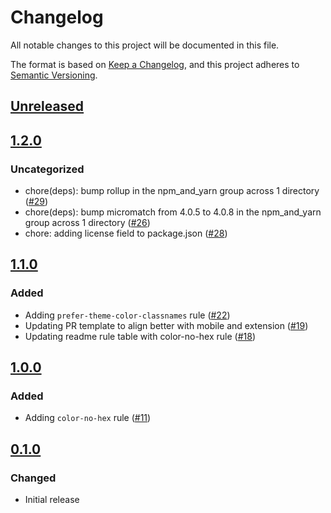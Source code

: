 # Changelog

All notable changes to this project will be documented in this file.

The format is based on [Keep a Changelog](https://keepachangelog.com/en/1.0.0/),
and this project adheres to [Semantic Versioning](https://semver.org/spec/v2.0.0.html).

## [Unreleased]

## [1.2.0]

### Uncategorized

- chore(deps): bump rollup in the npm_and_yarn group across 1 directory ([#29](https://github.com/MetaMask/eslint-plugin-design-tokens/pull/29))
- chore(deps): bump micromatch from 4.0.5 to 4.0.8 in the npm_and_yarn group across 1 directory ([#26](https://github.com/MetaMask/eslint-plugin-design-tokens/pull/26))
- chore: adding license field to package.json ([#28](https://github.com/MetaMask/eslint-plugin-design-tokens/pull/28))

## [1.1.0]

### Added

- Adding `prefer-theme-color-classnames` rule ([#22](https://github.com/MetaMask/eslint-plugin-design-tokens/pull/22))
- Updating PR template to align better with mobile and extension ([#19](https://github.com/MetaMask/eslint-plugin-design-tokens/pull/19))
- Updating readme rule table with color-no-hex rule ([#18](https://github.com/MetaMask/eslint-plugin-design-tokens/pull/18))

## [1.0.0]

### Added

- Adding `color-no-hex` rule ([#11](https://github.com/MetaMask/eslint-plugin-design-tokens/pull/11))

## [0.1.0]

### Changed

- Initial release

[Unreleased]: https://github.com/MetaMask/eslint-plugin-design-tokens/compare/v1.2.0...HEAD
[1.2.0]: https://github.com/MetaMask/eslint-plugin-design-tokens/compare/v1.1.0...v1.2.0
[1.1.0]: https://github.com/MetaMask/eslint-plugin-design-tokens/compare/v1.0.0...v1.1.0
[1.0.0]: https://github.com/MetaMask/eslint-plugin-design-tokens/compare/v0.1.0...v1.0.0
[0.1.0]: https://github.com/MetaMask/eslint-plugin-design-tokens/releases/tag/v0.1.0
